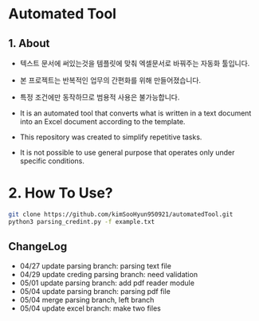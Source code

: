 # Automated Tool
## 1. About
-  텍스트 문서에 써있는것을 템플릿에 맞춰 엑셀문서로 바꿔주는 자동화 툴입니다.
-  본 프로젝트는 반복적인 업무의 간편화를 위해 만들어졌습니다.
-  특정 조건에만 동작하므로 범용적 사용은 불가능합니다.

- It is an automated tool that converts what is written in a text document into an Excel document according to the template.
- This repository was created to simplify repetitive tasks.
- It is not possible to use general purpose that operates only under specific conditions.
# 2. How To Use?
```bash
git clone https://github.com/kimSooHyun950921/automatedTool.git
python3 parsing_credint.py -f example.txt
```
## ChangeLog
- 04/27 update parsing branch: parsing text file
- 04/29 update creding parsing branch: need validation
- 05/01 update parsing branch: add pdf reader module
- 05/04 update parsing branch: parsing pdf file
- 05/04 merge parsing branch, left branch
- 05/04 update excel branch: make two files